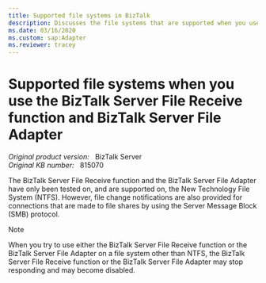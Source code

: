 ```yaml
---
title: Supported file systems in BizTalk
description: Discusses the file systems that are supported when you use the BizTalk Server File Receive function and the BizTalk Server File Adapter.
ms.date: 03/16/2020
ms.custom: sap:Adapter
ms.reviewer: tracey
---
```

# Supported file systems when you use the BizTalk Server File Receive function and BizTalk Server File Adapter

_Original product version:_ &nbsp;  BizTalk Server  
_Original KB number:_ &nbsp; 815070

The BizTalk Server File Receive function and the BizTalk Server File Adapter have only been tested on, and are supported on, the New Technology File System (NTFS). However, file change notifications are also provided for connections that are made to file shares by using the Server Message Block (SMB) protocol.

> [!NOTE]
> When you try to use either the BizTalk Server File Receive function or the BizTalk Server File Adapter on a file system other than NTFS, the BizTalk Server File Receive function or the BizTalk Server File Adapter may stop responding and may become disabled.
